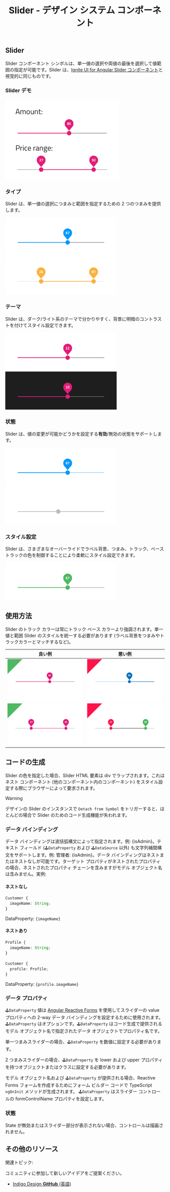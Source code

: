 ﻿---
title: Slider - デザイン システム コンポーネント
_description: Slider コンポーネント シンボルは、ユーザーの単一の値や範囲の選択をサポートします。
_keywords: デザイン システム, Sketch, Ignite UI for Angular, コンポーネント, UI ライブラリ, ウィジェット
_language: ja
---

## Slider

Slider コンポーネント シンボルは、単一値の選択や両値の最後を選択して値範囲の指定が可能です。Slider は、[Ignite UI for Angular Slider コンポーネント](https://jp.infragistics.com/products/ignite-ui-angular/angular/components/slider.html)と視覚的に同じものです。

### Slider デモ

<img src="../images/slider_demo.png" srcset="../images/slider_demo@2x.png 2x" />

### タイプ

Slider は、単一値の選択につまみと範囲を指定するための 2 つのつまみを提供します。

<img src="../images/slider_one-thumb.png" srcset="../images/slider_one-thumb@2x.png 2x" />
<img src="../images/slider_two-thumb.png" srcset="../images/slider_two-thumb@2x.png 2x" />

### テーマ

Slider は、ダーク/ライト系のテーマで分かりやすく、背景に明暗のコントラストを付けてスタイル設定できます。

<img src="../images/slider_dark.png" srcset="../images/slider_dark@2x.png 2x" />
<img src="../images/slider_light.png" srcset="../images/slider_light@2x.png 2x" />

### 状態

Slider は、値の変更が可能かどうかを設定する**有効**/無効の状態をサポートします。

<img src="../images/slider_enabled.png" srcset="../images/slider_enabled@2x.png 2x" />
<img src="../images/slider_disabled.png" srcset="../images/slider_disabled@2x.png 2x" />

### スタイル設定

Slider は、さまざまなオーバーライドでラベル背景、つまみ、トラック、ベース トラックの色を制御することにより柔軟にスタイル設定できます。

<img src="../images/slider_styling.png" srcset="../images/slider_styling@2x.png 2x" />

## 使用方法

Slider のトラック カラーは常にトラック ベース カラーより強調されます。単一値と範囲 Slider のスタイルを統一する必要があります (ラベル背景をつまみやトラックカラーとマッチするなど)。

| 良い例                            | 悪い例                           |
| ----------------------------- | ------------------------------- |
| <img src="../images/slider_do1.png" srcset="../images/slider_do1@2x.png 2x" /> | <img src="../images/slider_dont1.png" srcset="../images/slider_dont1@2x.png 2x" /> |
| <img src="../images/slider_do2.png" srcset="../images/slider_do2@2x.png 2x" /> | <img src="../images/slider_dont2.png" srcset="../images/slider_dont2@2x.png 2x" /> |

## コードの生成
 
Slider の色を指定した場合、Slider HTML 要素は div でラップされます。これはネスト コンポーネント (他のコンポーネント内のコンポーネント) をスタイル設定する際にブラウザーによって要求されます。

> [!WARNING]
> デザインの Slider のインスタンスで `Detach from Symbol` をトリガーすると、ほとんどの場合で Slider のためのコード生成機能が失われます。

### データ バインディング

データ バインディングは波括弧構文によって指定されます。例: {isAdmin}。テキスト フィールド (`🕹️DataProperty` および `🕹️DataSource` 以外) も文字列補間構文をサポートします。例: 管理者: {isAdmin}。データ バインディングはネストまたはネストなしが可能です。ターゲット プロパティがネストされたプロパティの場合、ネストされたプロパティ チェーンを含みますがモデル オブジェクト名は含みません。実例:

#### ネストなし

```typescript
Customer {
  imageName: String;
}
```
DataProperty: `{imageName}`

#### ネストあり

```typescript
Profile {
  imageName: String;
}

Customer {
  profile: Profile;
}
```
DataProperty: `{profile.imageName}`

### データ プロパティ

`🕹️DataProperty` 値は [Angular Reactive Forms](https://angular.io/guide/reactive-forms) を使用してスライダーの value プロパティへの 2-way データ バインディングを設定するために使用されます。`🕹️DataProperty` はオプションです。`🕹️DataProperty` はコード生成で提供されるモデル オブジェクト名で指定されたデータ オブジェクトでプロパティ名です。

単一つまみスライダーの場合、`🕹️DataProperty` を数値に設定する必要があります。

2 つまみスライダーの場合、`🕹️DataProperty` を lower および upper プロパティを持つオブジェクトまたはクラスに設定する必要があります。

モデル オブジェクト名および `🕹️DataProperty` が提供される場合、Reactive Forms フォームを作成するためにフォーム ビルダー コードで TypeScript `ngOnInit` メソッドが生成されます。
`🕹️DataProperty` はスライダー コントロールの formControlName プロパティを設定します。

### 状態

State が無効またはスライダー部分が表示されない場合、コントロールは描画されません。

## その他のリソース

関連トピック:

コミュニティに参加して新しいアイデアをご提案ください。

- [Indigo Design **GitHub** (英語)](https://github.com/IgniteUI/design-system-docfx)
